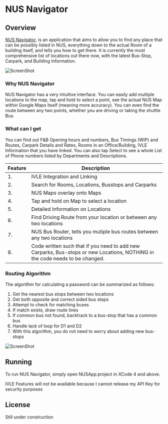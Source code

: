 # NUS Navigator #

## Overview ##

[NUS Navigator](https://www.facebook.com/NusNavigator), is an application that aims to allow you to find any place that can be possibly listed in NUS, everything  down to the actual Room of a building itself, and tells you how to get there. It is currently the most comprehensive list of locations out there now, with the latest Bus-Stop, Carpark, and Building Information.

![ScreenShot](http://www.a-iats.com/App/logo.jpg)

### Why NUS Navigator ###

NUS Navigator has a very intuitive interface. You can easily add multiple locations to the map, tap and hold to select a point, see the actual NUS Map within Google Maps itself (meaning more accuracy). You can even find the route between any two points, whether you are driving or taking the shuttle Bus.

### What can I get ###

You can find out F&B Opening hours and numbers, Bus Timings (WIP) and Routes, Carpark Details and Rates, Rooms in an Office/Building, IVLE Information that you have linked. You can also tap Select to see a whole List of Phone numbers listed by Departments and Descriptions.

Feature    | Description
---------- | ----------- 
1. | IVLE Integration and Linking    
2. | Search for Rooms, Locations, Busstops and Carparks
3. | NUS Maps overlay onto Maps
4. | Tap and hold on Map to select a location
5. | Detailed Information on Locations
6. | Find Driving Route from your location or between any two locations
7. | NUS Bus Router, tells you mutiple bus routes between any two locations
8. | Code written such that if you need to add new Carparks, Bus-stops or new Locations, NOTHING in the code needs to be changed.

### Routing Algorithm ###

The algorithm for calculating a password can be summarized as follows:

1. Get the nearest bus stops between two locations
2. Get both opposite and correct sided bus stops
3. Attempt to check for matching buses
4. If match exists, draw route lines
5. If common bus not found, backtrack to a bus-stop that has a common bus
6. Handle lack of loop for D1 and D2
7. With this algorithm, you do not need to worry about adding new bus-stops

![ScreenShot](http://www.a-iats.com/App/finalogo.png)


## Running ##

To run NUS Navigator, simply open NUSApp.project in XCode 4 and above.

IVLE Features will not be available because I cannot release my API Key for security purposes


## License ##

Still under construction